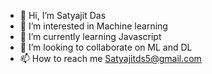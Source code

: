 - 👋 Hi, I’m Satyajit Das
- 👀 I’m interested in Machine learning
- 🌱 I’m currently learning Javascript
- 💞️ I’m looking to collaborate on ML and DL
- 📫 How to reach me Satyajitds5@gmail.com

<!---
satyajitds5/satyajitds5 is a ✨ special ✨ repository because its `README.md` (this file) appears on your GitHub profile.
You can click the Preview link to take a look at your changes.
--->
